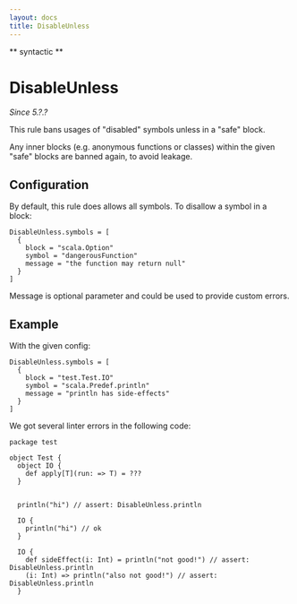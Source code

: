 ```yaml
---
layout: docs
title: DisableUnless
---
```


** syntactic **

# DisableUnless

_Since 5.?.?_

This rule bans usages of "disabled" symbols unless in a "safe" block. 

Any inner blocks (e.g. anonymous functions or classes) 
within the given "safe" blocks are banned again, to avoid leakage. 

## Configuration

By default, this rule does allows all symbols. To disallow a symbol in a block:
```
DisableUnless.symbols = [
  {
    block = "scala.Option"
    symbol = "dangerousFunction"
    message = "the function may return null"
  }
]
```
Message is optional parameter and could be used to provide custom errors. 

## Example
With the given config:
```
DisableUnless.symbols = [
  {
    block = "test.Test.IO"
    symbol = "scala.Predef.println"
    message = "println has side-effects"
  }
]
```

We got several linter errors in the following code:
```
package test

object Test {
  object IO {
    def apply[T](run: => T) = ???
  }

  
  println("hi") // assert: DisableUnless.println
  
  IO {
    println("hi") // ok
  }
  
  IO {
    def sideEffect(i: Int) = println("not good!") // assert: DisableUnless.println
    (i: Int) => println("also not good!") // assert: DisableUnless.println
  }
```
